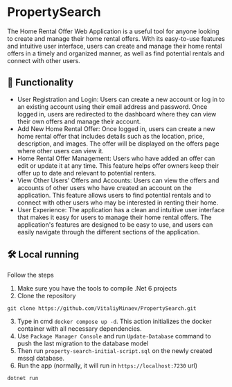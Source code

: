 # PropertySearch
The Home Rental Offer Web Application is a useful tool for anyone looking to create and manage their home rental offers. With its easy-to-use features and intuitive user interface, users can create and manage their home rental offers in a timely and organized manner, as well as find potential rentals and connect with other users.

<h2>🐳 Functionality </h2>
<ul>
  <li>User Registration and Login: Users can create a new account or log in to an existing account using their email address and password. Once logged in, users are redirected to the dashboard where they can view their own offers and manage their account.</li>
  <li>Add New Home Rental Offer: Once logged in, users can create a new home rental offer that includes details such as the location, price, description, and images. The offer will be displayed on the offers page where other users can view it.</li>
  <li>Home Rental Offer Management: Users who have added an offer can edit or update it at any time. This feature helps offer owners keep their offer up to date and relevant to potential renters.</li>
  <li>View Other Users' Offers and Accounts: Users can view the offers and accounts of other users who have created an account on the application. This feature allows users to find potential rentals and to connect with other users who may be interested in renting their home.</li>
  <li>User Experience: The application has a clean and intuitive user interface that makes it easy for users to manage their home rental offers. The application's features are designed to be easy to use, and users can easily navigate through the different sections of the application.</li>
</ul>
<h2>🛠️ Local running</h2>
<p>Follow the steps</p>
<ol>
<li>Make sure you have the tools to compile .Net 6 projects</li>
<li>Clone the repository</li>
  </ol>
  
```
git clone https://github.com/VitaliyMinaev/PropertySearch.git
```

<ol start="3">
  <li>Type in cmd <code>docker compose up -d</code>. This action initializes the docker container with all necessary dependencies.</li>
  <li>Use <code>Package Manager Console</code> and run <code>Update-Database</code> command to push the last migration to the database model</li>
  <li>Then run <code>property-search-initial-script.sql</code> on the newly created mssql database.</li>
  <li>Run the app (normally, it will run in <code>https://localhost:7230</code> url) </li>
  </ol>
  
``` cmd
dotnet run
```
